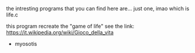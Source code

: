 the intresting programs that you can find here are... just one, imao which is life.c

this program recreate the "game of life"
see the link: https://it.wikipedia.org/wiki/Gioco_della_vita

- myosotis
